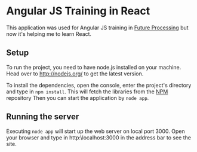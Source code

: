 # Angular JS Training in React
This application was used for Angular JS training in [Future Processing](http://www.future-processing.com) but now it's helping me to learn React.

## Setup
To run the project, you need to have node.js installed on your machine. Head over to http://nodejs.org/ to get the latest version.

To install the dependencies, open the console, enter the project's directory and type in `npm install`. This will fetch the libraries from the [NPM](https://www.npmjs.org/) repository Then you can start the application by `node app`.

## Running the server
Executing `node app` will start up the web server on local port 3000. Open your browser and type in http:\\localhost:3000 in the address bar to see the site.
